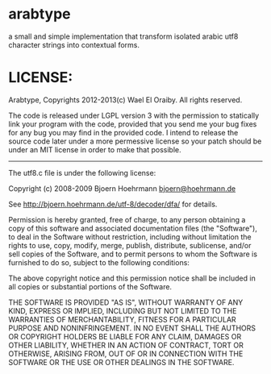 arabtype
========

a small and simple implementation that transform isolated arabic utf8 character
strings into contextual forms.

LICENSE:
========
Arabtype, Copyrights 2012-2013(c) Wael El Oraiby. All rights reserved.

The code is released under LGPL version 3 with the permission to statically link
your program with the code, provided that you send me your bug fixes for any bug
you may find in the provided code.
I intend to release the source code later under a more permessive license so your
patch should be under an MIT license in order to make that possible.

-----------------------------------------------------------------------
The utf8.c file is under the following license:

Copyright (c) 2008-2009 Bjoern Hoehrmann <bjoern@hoehrmann.de>

See http://bjoern.hoehrmann.de/utf-8/decoder/dfa/ for details.

Permission is hereby granted, free of charge, to any person obtaining a copy of
this software and associated documentation files (the "Software"), to deal in
the Software without restriction, including without limitation the rights to
use, copy, modify, merge, publish, distribute, sublicense, and/or sell copies of
the Software, and to permit persons to whom the Software is furnished to do so,
subject to the following conditions:

The above copyright notice and this permission notice shall be included in all
copies or substantial portions of the Software.

THE SOFTWARE IS PROVIDED "AS IS", WITHOUT WARRANTY OF ANY KIND, EXPRESS OR
IMPLIED, INCLUDING BUT NOT LIMITED TO THE WARRANTIES OF MERCHANTABILITY, FITNESS
FOR A PARTICULAR PURPOSE AND NONINFRINGEMENT. IN NO EVENT SHALL THE AUTHORS OR
COPYRIGHT HOLDERS BE LIABLE FOR ANY CLAIM, DAMAGES OR OTHER LIABILITY, WHETHER
IN AN ACTION OF CONTRACT, TORT OR OTHERWISE, ARISING FROM, OUT OF OR IN
CONNECTION WITH THE SOFTWARE OR THE USE OR OTHER DEALINGS IN THE SOFTWARE.
